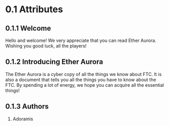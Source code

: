 # 0.1 Attributes
## 0.1.1 Welcome
Hello and welcome! We very appreciate that you can read Ether Aurora. Wishing you good luck, all the players!

## 0.1.2 Introducing Ether Aurora
The Ether Aurora is a cyber copy of all the things we know about FTC. It is also a document that tells you all the things you have to know about the FTC. By spending a lot of energy, we hope you can acquire all the essential things!

## 0.1.3 Authors
1. Adoramis
